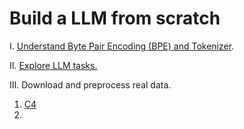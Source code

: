 # Build a LLM from scratch

I. [Understand Byte Pair Encoding (BPE) and Tokenizer](https://www.youtube.com/watch?v=zduSFxRajkE).

II. [Explore LLM tasks.](https://huggingface.co/learn/nlp-course/en/chapter1/3?fw=pt)

III. Download and preprocess real data.

1. [C4](https://huggingface.co/datasets/allenai/c4)
2. 
